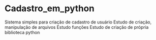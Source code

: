 # Cadastro_em_python
Sistema simples para criação de cadastro de usuário
Estudo de criação, manipulação de arquivos 
Estudo funções
Estudo de criação de própria biblioteca python
